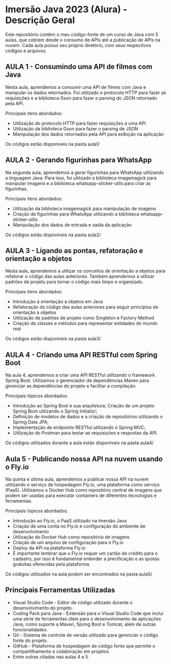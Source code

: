 # Imersão Java 2023 (Alura) - Descrição Geral
Este repositório contém o meu código-fonte de um curso de Java com 5 aulas, que cobrem desde o consumo de APIs até a publicação de APIs na nuvem. Cada aula possui seu próprio diretório, com seus respectivos códigos e arquivos.

## AULA 1 - Consumindo uma API de filmes com Java
Nesta aula, aprendemos a consumir uma API de filmes com Java e manipular os dados retornados. Foi utilizado o protocolo HTTP para fazer as requisições e a biblioteca Gson para fazer o parsing do JSON retornado pela API.

Principais itens abordados:
- Utilização do protocolo HTTP para fazer requisições a uma API
- Utilização da biblioteca Gson para fazer o parsing de JSON
- Manipulação dos dados retornados pela API para exibição na aplicação

Os códigos estão disponíveis na pasta aula1/

## AULA 2 - Gerando figurinhas para WhatsApp
Na segunda aula, aprendemos a gerar figurinhas para WhatsApp utilizando a linguagem Java. Para isso, foi utilizado a biblioteca imagemagick para manipular imagens e a biblioteca whatsapp-sticker-utils para criar as figurinhas.

Principais itens abordados:
- Utilização da biblioteca imagemagick para manipulação de imagens
- Criação de figurinhas para WhatsApp utilizando a biblioteca whatsapp-sticker-utils
- Manipulação dos dados de entrada e saída da aplicação

Os códigos estão disponíveis na pasta aula2/

## AULA 3 - Ligando as pontas, refatoração e orientação a objetos
Nesta aula, aprendemos a utilizar os conceitos de orientação a objetos para refatorar o código das aulas anteriores. Também aprendemos a utilizar padrões de projeto para tornar o código mais limpo e organizado.

Principais itens abordados:
- Introdução à orientação a objetos em Java
- Refatoração do código das aulas anteriores para seguir princípios de orientação a objetos
- Utilização de padrões de projeto como Singleton e Factory Method
- Criação de classes e métodos para representar entidades do mundo real

Os códigos estão disponíveis na pasta aula3/

## AULA 4 - Criando uma API RESTful com Spring Boot
Na aula 4, aprendemos a criar uma API RESTful utilizando o framework Spring Boot. Utilizamos o gerenciador de dependências Maven para gerenciar as dependências do projeto e facilitar a compilação.

Principais tópicos abordados:
- Introdução ao Spring Boot e sua arquitetura;
Criação de um projeto Spring Boot utilizando o Spring Initializr;
- Definição de modelos de dados e a criação de repositórios utilizando o Spring Data JPA;
- Implementação de endpoints RESTful utilizando o Spring MVC;
- Utilização do Postman para testar as requisições e respostas da API.

Os códigos utilizados durante a aula estão disponíveis na pasta aula4/

## Aula 5 - Publicando nossa API na nuvem usando o Fly.io
Na quinta e última aula, aprendemos a publicar nossa API na nuvem utilizando o serviço de hospedagem Fly.io, uma plataforma como serviço (PaaS). Utilizamos o Docker Hub como repositório central de imagens que podem ser usadas para executar containers de diferentes tecnologias e ferramentas.

Principais tópicos abordados:
- Introdução ao Fly.io, o PaaS utilizado na Imersão Java
- Criação de uma conta no Fly.io e configuração do ambiente de desenvolvimento
- Utilização do Docker Hub como repositório de imagens
- Criação de um arquivo de configuração para o Fly.io
- Deploy da API na plataforma Fly.io
- É importante lembrar que o Fly.io requer um cartão de crédito para o cadastro, por isso é fundamental entender a precificação e as quotas gratuitas oferecidas pela plataforma.

Os códigos utilizados na aula podem ser encontrados na pasta aula5/

## Principais Ferramentas Utilizadas
- Visual Studio Code - Editor de código utilizado durante o desenvolvimento do projeto.
- Coding Pack para Java - Extensão para o Visual Studio Code que inclui uma série de ferramentas úteis para o desenvolvimento de aplicações Java, como suporte a Maven, Spring Boot e Tomcat, além de outras funcionalidades.
- Git - Sistema de controle de versão utilizado para gerenciar o código fonte do projeto.
- GitHub - Plataforma de hospedagem de código fonte que permite o compartilhamento e colaboração em projetos.
- Entre outras citadas nas aulas 4 e 5.